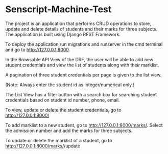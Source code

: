 # Senscript-Machine-Test

The project is an application that performs CRUD operations to store, update and delete details of students and their marks for three subjects. The application is built using Django REST Framework.

 To deploy the application,run migrations and runserver in the cmd terminal and go to http://127.0.0.1:8000. 
 
 In the Browsable API View of the DRF, the user will be able to add new student credentials and view the list of students along with their marklist. 
 
 A pagination of three student credentials per page is given to the list view.

(Note: Always enter the student id as integer/numerical only.)

 The List View has a filter button with a search box for searching student credentials based on student id number, phone, email.

 To view, update or delete the student credentials, go to http://127.0.0.1:8000/<student id number>

 To add marklist to a new student, go to http://127.0.0.1:8000/marks/<student id number>. Select the admission number and add the marks for three subjects. 

 To update or delete the marklist of a student, go to http://127.0.0.1:8000/marks/<student id number>/update


